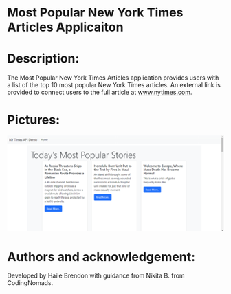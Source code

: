 # Most Popular New York Times Articles Applicaiton

# Description:

The Most Popular New York Times Articles application provides users with a list of the top 10 most popular New York Times articles. An external link is provided to connect users to the full article at www.nytimes.com.

# Pictures:

![alt text](https://github.com/HaileB65/MostPopularNYTArticlesAPP/blob/main/src/main/resources/static/Most_Popular_NYT_Articles_Application_Screenshot.png)

# Authors and acknowledgement:

Developed by Haile Brendon with guidance from Nikita B. from CodingNomads.
